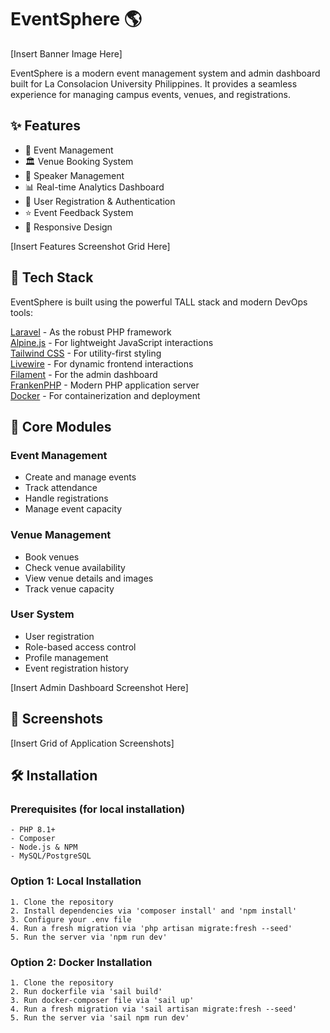 # EventSphere 🌎

[Insert Banner Image Here]

EventSphere is a modern event management system and admin dashboard built for La Consolacion University Philippines. It provides a seamless experience for managing campus events, venues, and registrations.

## ✨ Features

- 📅 Event Management
- 🏛️ Venue Booking System
- 👥 Speaker Management
- 📊 Real-time Analytics Dashboard
- 👤 User Registration & Authentication
- ⭐ Event Feedback System
- 📱 Responsive Design

[Insert Features Screenshot Grid Here]

## 🚀 Tech Stack

EventSphere is built using the powerful TALL stack and modern DevOps tools:

<div class="flex flex-col space-y-2">
  <div class="flex flex-row space-x-2 items-center">
    <a href="https://laravel.com" target="_blank">Laravel</a> - As the robust PHP framework
  </div>
  <div class="flex flex-row space-x-2 items-center">
    <a href="https://alpinejs.dev" target="_blank">Alpine.js</a> - For lightweight JavaScript interactions
  </div>
  <div class="flex flex-row space-x-2 items-center">
    <a href="https://tailwindcss.com" target="_blank">Tailwind CSS</a> - For utility-first styling
  </div>
  <div class="flex flex-row space-x-2 items-center">
    <a href="https://livewire.laravel.com" target="_blank">Livewire</a> - For dynamic frontend interactions
  </div>
  <div class="flex flex-row space-x-2 items-center">
    <a href="https://filamentphp.com" target="_blank">Filament</a> - For the admin dashboard
  </div>
  <div class="flex flex-row space-x-2 items-center">
    <a href="https://frankenphp.dev" target="_blank">FrankenPHP</a> - Modern PHP application server
  </div>
  <div class="flex flex-row space-x-2 items-center">
    <a href="https://www.docker.com" target="_blank">Docker</a> - For containerization and deployment
  </div>
</div>

## 🎯 Core Modules

### Event Management
- Create and manage events
- Track attendance
- Handle registrations
- Manage event capacity

### Venue Management
- Book venues
- Check venue availability
- View venue details and images
- Track venue capacity

### User System
- User registration
- Role-based access control
- Profile management
- Event registration history

[Insert Admin Dashboard Screenshot Here]

## 📸 Screenshots

[Insert Grid of Application Screenshots]

## 🛠️ Installation

### Prerequisites (for local installation)
```
- PHP 8.1+
- Composer
- Node.js & NPM
- MySQL/PostgreSQL
```

### Option 1: Local Installation

```
1. Clone the repository
2. Install dependencies via 'composer install' and 'npm install'
3. Configure your .env file
4. Run a fresh migration via 'php artisan migrate:fresh --seed'
5. Run the server via 'npm run dev'
```

### Option 2: Docker Installation

```
1. Clone the repository
2. Run dockerfile via 'sail build'
3. Run docker-composer file via 'sail up'
4. Run a fresh migration via 'sail artisan migrate:fresh --seed'
5. Run the server via 'sail npm run dev'
```
